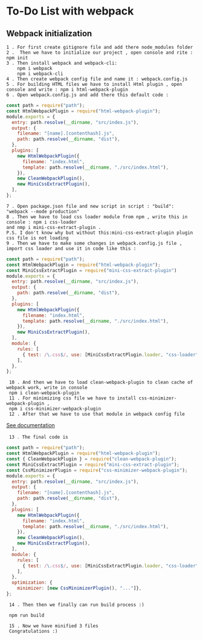 # To-Do  List with webpack

## Webpack initialization

    1 . For first create gitignore file and add there node_modules folder
    2 .  Then we have to initialize our project , open console and rite :  npm init
    3 . Then install webpack and webpack-cli:
        npm i webpack
        npm i webpack-cli
    4 . Then create webpack config file and name it : webpack.config.js
    5 . For building HTML files we have to install Html plugin , open console and write : npm i html-webpack-plugin
    6 . Open webpack.config.js and add there this default code : 
```javascript
const path = require("path");
const HtmlWebpackPlugin = require("html-webpack-plugin");
module.exports = {
  entry: path.resolve(__dirname, "src/index.js"),
  output: {
    filename: "[name].[contenthash].js",
    path: path.resolve(__dirname, "dist"),
  },
  plugins: [
    new HtmlWebpackPlugin({
      filename: "index.html",
      template: path.resolve(__dirname, "./src/index.html"),
    }),
    new CleanWebpackPlugin(),
    new MiniCssExtractPlugin(),
  ],
};
```

    7 . Open package.json file and new script in script : "build": "webpack --mode production" 
    8 . Then we have to load css loader module from npm , write this in console : npm i css-loader
    and nmp i mini-css-extract-plugin . 
    P.S. I don't know why but without this:mini-css-extract-plugin plugin css file is not loading
    9 . Then we have to make some changes in webpack.config.js file , import css loader and use it in code like this :

```javascript
const path = require("path");
const HtmlWebpackPlugin = require("html-webpack-plugin");
const MiniCssExtractPlugin = require("mini-css-extract-plugin")
module.exports = {
  entry: path.resolve(__dirname, "src/index.js"),
  output: {
    path: path.resolve(__dirname, "dist"),
  },
  plugins: [
    new HtmlWebpackPlugin({
      filename: "index.html",
      template: path.resolve(__dirname, "./src/index.html"),
    }),
    new MiniCssExtractPlugin(),
  ],
  module: {
    rules: [
      { test: /\.css$/, use: [MiniCssExtractPlugin.loader, "css-loader"] },
    ],
  },
};
```

     10 . And then we have to load clean-webpack-plugin to clean cache of webpack work, write in console 
     npm i clean-webpack-plugin
     11 . For minimizing css file we have to install css-minimizer-webpack-plugin , 
     npm i css-minimizer-webpack-plugin
     12 . After that we have to use that module in webpack config file 
   [See documentation](https://webpack.js.org/plugins/mini-css-extract-plugin/)

     13 ․ The final code is 
```javascript
const path = require("path");
const HtmlWebpackPlugin = require("html-webpack-plugin");
const { CleanWebpackPlugin } = require("clean-webpack-plugin");
const MiniCssExtractPlugin = require("mini-css-extract-plugin");
const CssMinimizerPlugin = require("css-minimizer-webpack-plugin");
module.exports = {
  entry: path.resolve(__dirname, "src/index.js"),
  output: {
    filename: "[name].[contenthash].js",
    path: path.resolve(__dirname, "dist"),
  },
  plugins: [
    new HtmlWebpackPlugin({
      filename: "index.html",
      template: path.resolve(__dirname, "./src/index.html"),
    }),
    new CleanWebpackPlugin(),
    new MiniCssExtractPlugin(),
  ],
  module: {
    rules: [
      { test: /\.css$/, use: [MiniCssExtractPlugin.loader, "css-loader"] },
    ],
  },
  optimization: {
    minimizer: [new CssMinimizerPlugin(), "..."]},
};
```

     14 . Then then we finally can run build process :)

     npm run build 

     15 . Now we have minified 3 files
     Congratulations :)
